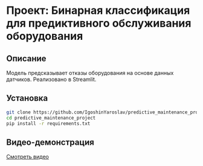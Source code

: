 # Проект: Бинарная классификация для предиктивного обслуживания оборудования

## Описание
Модель предсказывает отказы оборудования на основе данных датчиков. Реализовано в Streamlit.

## Установка
```bash
git clone https://github.com/IgoshinYaroslav/predictive_maintenance_project.git
cd predictive_maintenance_project
pip install -r requirements.txt
```
## Видео-демонстрация
[Смотреть видео](video/demo.mp4)
